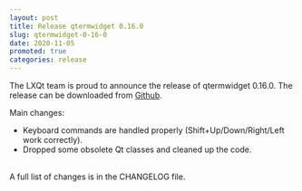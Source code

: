 ```yaml
---
layout: post
title: Release qtermwidget 0.16.0
slug: qtermwidget-0-16-0
date: 2020-11-05
promoted: true
categories: release
---
```

The LXQt team is proud to announce the release of qtermwidget 0.16.0.
The release can be downloaded from [Github](https://github.com/lxqt/qtermwidget/releases).

Main changes:

 * Keyboard commands are handled properly (Shift+Up/Down/Right/Left work correctly).
 * Dropped some obsolete Qt classes and cleaned up the code.

<br/>
A full list of changes is in the CHANGELOG file.
<br/>